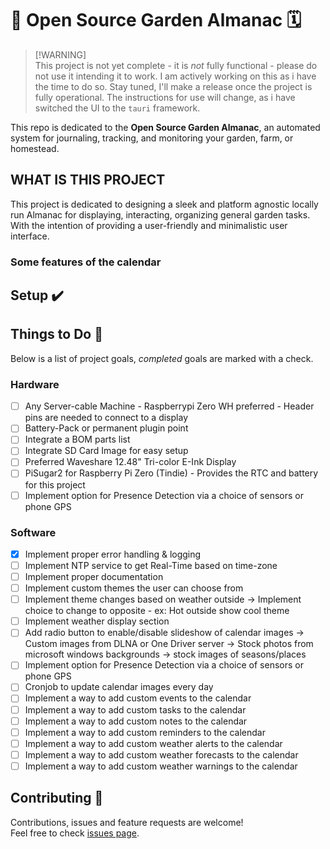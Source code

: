 <!-- [![GitHub issues](https://img.shields.io/github/issues/ZanzyTHEbar/Microsoft_Calendar_Epaper_Display?style=plastic)](https://github.com/ZanzyTHEbar/Microsoft_Calendar_Epaper_Display/issues) [![GitHub forks](https://img.shields.io/github/forks/ZanzyTHEbar/Microsoft_Calendar_Epaper_Display?style=plastic)](https://github.com/ZanzyTHEbar/Microsoft_Calendar_Epaper_Display/network) [![GitHub stars](https://img.shields.io/github/stars/ZanzyTHEbar/Microsoft_Calendar_Epaper_Display?style=plastic)](https://github.com/ZanzyTHEbar/Microsoft_Calendar_Epaper_Display/stargazers) [![GitHub license](https://img.shields.io/github/license/ZanzyTHEbar/Microsoft_Calendar_Epaper_Display?style=plastic)](https://github.com/ZanzyTHEbar/Microsoft_Calendar_Epaper_Display/blob/main/LICENSE) -->

# 📅 Open Source  Garden Almanac 🗓️

> [!WARNING]\
> This project is not yet complete - it is _not_ fully functional - please do not use it intending it to work. I am actively working on this as i have the time to do so. Stay tuned, I'll make a release once the project is fully operational. The instructions for use will change, as i have switched the UI to the `tauri` framework.

This repo is dedicated to the **Open Source Garden Almanac**, an automated system for journaling, tracking, and monitoring your garden, farm, or homestead.

## WHAT IS THIS PROJECT

This project is dedicated to designing a sleek and platform agnostic locally run Almanac for displaying, interacting, organizing general garden tasks. With the intention of providing a user-friendly and minimalistic user interface.

### Some features of the calendar



## Setup ✔️



## Things to Do 📝

Below is a list of project goals, _completed_ goals are marked with a check.

### Hardware

- [ ] Any Server-cable Machine - Raspberrypi Zero WH preferred - Header pins are needed to connect to a display
- [ ] Battery-Pack or permanent plugin point
- [ ] Integrate a BOM parts list
- [ ] Integrate SD Card Image for easy setup
- [ ] Preferred Waveshare 12.48" Tri-color E-Ink Display
- [ ] PiSugar2 for Raspberry Pi Zero (Tindie) - Provides the RTC and battery for this project
- [ ] Implement option for Presence Detection via a choice of sensors or phone GPS

### Software

- [x] Implement proper error handling & logging
- [ ] Implement NTP service to get Real-Time based on time-zone
- [ ] Implement proper documentation
- [ ] Implement custom themes the user can choose from
- [ ] Implement theme changes based on weather outside
        -> Implement choice to change to opposite - ex: Hot outside show cool theme
- [ ] Implement weather display section
- [ ] Add radio button to enable/disable slideshow of calendar images
        -> Custom images from DLNA or One Driver server
        -> Stock photos from microsoft windows backgrounds
        -> stock images of seasons/places
- [ ] Implement option for Presence Detection via a choice of sensors or phone GPS
- [ ] Cronjob to update calendar images every day
- [ ] Implement a way to add custom events to the calendar
- [ ] Implement a way to add custom tasks to the calendar
- [ ] Implement a way to add custom notes to the calendar
- [ ] Implement a way to add custom reminders to the calendar
- [ ] Implement a way to add custom weather alerts to the calendar
- [ ] Implement a way to add custom weather forecasts to the calendar
- [ ] Implement a way to add custom weather warnings to the calendar

## Contributing 🤝

Contributions, issues and feature requests are welcome!\
Feel free to check [issues page]().
